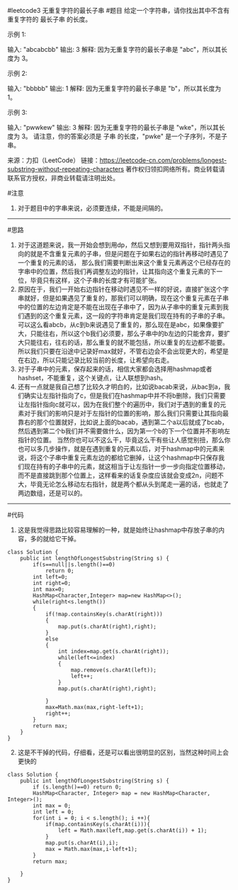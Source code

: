 #leetcode3   			无重复字符的最长子串
#题目
给定一个字符串，请你找出其中不含有重复字符的 最长子串 的长度。

示例 1:

输入: "abcabcbb"
输出: 3 
解释: 因为无重复字符的最长子串是 "abc"，所以其长度为 3。

示例 2:

输入: "bbbbb"
输出: 1
解释: 因为无重复字符的最长子串是 "b"，所以其长度为 1。

示例 3:

输入: "pwwkew"
输出: 3
解释: 因为无重复字符的最长子串是 "wke"，所以其长度为 3。
     请注意，你的答案必须是 子串 的长度，"pwke" 是一个子序列，不是子串。

来源：力扣（LeetCode）
链接：https://leetcode-cn.com/problems/longest-substring-without-repeating-characters
著作权归领扣网络所有。商业转载请联系官方授权，非商业转载请注明出处。

#注意
1. 对于题目中的字串来说，必须要连续，不能是间隔的。

***
#思路
1. 对于这道题来说，我一开始会想到用dp，然后又想到要用双指针，指针两头指向的就是不含重复元素的子串，但是问题在于如果右边的指针再移动时遇见了一个重复的元素的话， 那么我们需要判断出来这个重复元素再这个已经存在的字串中的位置，然后我们再调整左边的指针，让其指向这个重复元素的下一位，毕竟只有这样，这个子串的长度才有可能扩张。
2. 原因在于，我们一开始右边指针在移动时遇见不一样的好说，直接扩张这个字串就好，但是如果遇见了重复的，那我们可以明确，现在这个重复元素在子串中的位置的左边肯定是不能在出现在子串中了，因为从子串中的重复元素到我们遇到的这个重复元素，这一段的字符串肯定是我们现在持有的子串的子串。
可以这么看abcb，从c到b来说遇见了重复的，那么现在是abc，如果像要扩大，只能往右，所以这个b我们必须要，那么子串中的b左边的只能舍弃，要扩大只能往右，往右的话，那么重复的就不能包括，所以重复的左边都不能要。所以我们只要在沿途中记录好max就好，不管右边会不会出现更大的，希望是在右边，所以只能记录比较当前的长度，让希望向右走。
3. 对于子串中的元素，保存起来的话，相信大家都会选择用hashmap或者hashset，不能重复，这个关键点，让人联想到hash。
4. 还有一点就是我自己想了比较久才明白的，比如说bacab来说，从bac到a，我们确实让左指针指向了c，但是我们在hashmap中并不将b删除，我们只需要让左指针指向c就可以，因为在我们整个的遍历中，我们对于遇到的重复的元素对于我们的影响只是对于左指针的位置的影响，那么我们只需要让其指向最靠右的那个位置就好，比如说上面的bacab，遇到第二个a以后就成了bcab，然后遇到第二个b我们并不需要做什么，因为第一个b的下一个位置并不影响左指针的位置。
当然你也可以不这么干，毕竟这么干有些让人感觉别扭，那么你也可以多几步操作，就是在遇到重复的元素以后，对于hashmap中的元素来说，将这个子串中重复元素左边的都给它删掉，让这个hashmap中只保存我们现在持有的子串中的元素，就这相当于让左指针一步一步向指定位置移动，而不是直接跳到那个位置上，这样看来的话复杂度应该就会变成2n，问题不大，毕竟无论怎么移动左右指针，就是两个都从头到尾走一遍的话，也就走了两边数组，还是可以的。
***
#代码
1. 这是我觉得思路比较容易理解的一种，就是始终让hashmap中存放子串的内容，多的就给它干掉。
```
class Solution {
    public int lengthOfLongestSubstring(String s) {
        if(s==null||s.length()==0)
            return 0;
        int left=0;
        int right=0;
        int max=0;
        HashMap<Character,Integer> map=new HashMap<>();
        while(right<s.length())
        {
            if(!map.containsKey(s.charAt(right)))
            {
                map.put(s.charAt(right),right);
            } 
            else
            {
                int index=map.get(s.charAt(right));
                while(left<=index)
                {
                    map.remove(s.charAt(left));
                    left++;
                }
                map.put(s.charAt(right),right);
                
            }
            max=Math.max(max,right-left+1);
            right++;
        }
        return max;
    }
}
```
2. 这是不干掉的代码，仔细看，还是可以看出很明显的区别，当然这种时间上会更快的
```
class Solution {
    public int lengthOfLongestSubstring(String s) {
        if (s.length()==0) return 0;
        HashMap<Character, Integer> map = new HashMap<Character, Integer>();
        int max = 0;
        int left = 0;
        for(int i = 0; i < s.length(); i ++){
            if(map.containsKey(s.charAt(i))){
                left = Math.max(left,map.get(s.charAt(i)) + 1);
            }
            map.put(s.charAt(i),i);
            max = Math.max(max,i-left+1);
        }
        return max;
        
    }
}
```